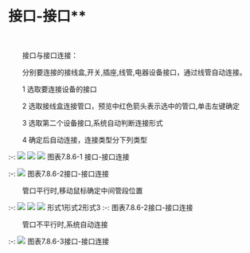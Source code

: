 # 接口\-接口**
<br/>

&emsp;&emsp;接口与接口连接：

&emsp;&emsp;分别要连接的接线盒,开关,插座,线管,电器设备接口，通过线管自动连接。

&emsp;&emsp;1 选取要连接设备的接口

&emsp;&emsp;2 选取接线盒连接管口，预览中红色箭头表示选中的管口,单击左键确定

&emsp;&emsp;3 选取第二个设备接口,系统自动判断连接形式

&emsp;&emsp;4 确定后自动连接，连接类型分下列类型


:-: ![](images/473.png)      ![](images/474.png)    ![](images/475.png)
图表7.8.6-1 接口\-接口连接


:-: ![](images/476.png)
图表7.8.6-2接口\-接口连接

&emsp;&emsp;管口平行时,移动鼠标确定中间管段位置


:-: ![](images/477.png)   ![](images/478.png)   ![](images/479.png)
形式1形式2形式3
:-: 图表7.8.6-2接口\-接口连接

&emsp;&emsp;管口不平行时,系统自动连接

:-: ![](images/480.png)
图表7.8.6-3接口\-接口连接